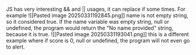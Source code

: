 JS has very interesting && and || usages, it can replace if some times. For example ![[Pasted image 20250331192845.png]] name is not empty string, so it considered true. If the name variable was empty string, null or undefined, the program would return the "No name provided" string, because it is true.
![[Pasted image 20250331193041.png]] this is a different example where if score is 0, null or undefined, the program will not even go to alert.